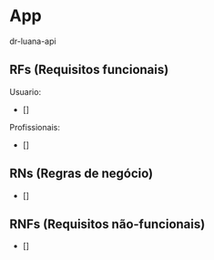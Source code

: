 # App

dr-luana-api

## RFs (Requisitos funcionais)

Usuario:

- []

Profissionais:

- []

## RNs (Regras de negócio)

- []

## RNFs (Requisitos não-funcionais)

- []
